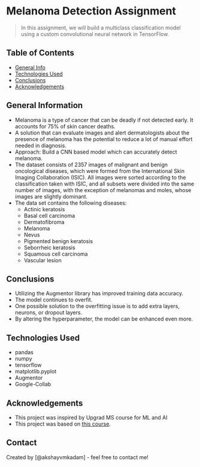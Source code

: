 # Melanoma Detection Assignment
> In this assignment, we will build a multiclass classification model using a custom convolutional neural network in TensorFlow.


## Table of Contents
* [General Info](#general-information)
* [Technologies Used](#technologies-used)
* [Conclusions](#conclusions)
* [Acknowledgements](#acknowledgements)

<!-- You can include any other section that is pertinent to your problem -->

## General Information
- Melanoma is a type of cancer that can be deadly if not detected early. It accounts for 75% of skin cancer deaths. 
- A solution that can evaluate images and alert dermatologists about the presence of melanoma has the potential to reduce a lot of manual effort needed in diagnosis.
- Approach: Build a CNN based model which can accurately detect melanoma.
- The dataset consists of 2357 images of malignant and benign oncological diseases, which were formed from the International Skin Imaging Collaboration (ISIC). All images were sorted according to the classification taken with ISIC, and all subsets were divided into the same number of images, with the exception of melanomas and moles, whose images are slightly dominant.
- The data set contains the following diseases:
    - Actinic keratosis
    - Basal cell carcinoma
    - Dermatofibroma
    - Melanoma
    - Nevus
    - Pigmented benign keratosis
    - Seborrheic keratosis
    - Squamous cell carcinoma
    - Vascular lesion

## Conclusions
- Utilizing the Augmentor library has improved training data accuracy.
- The model continues to overfit.
- One possible solution to the overfitting issue is to add extra layers, neurons, or dropout layers.
- By altering the hyperparameter, the model can be enhanced even more.


## Technologies Used
- pandas
- numpy
- tensorflow
- matplotlib.pyplot
- Augmentor
- Google-Collab


## Acknowledgements
- This project was inspired by Upgrad MS course for ML and AI
- This project was based on [this course](https://www.upgrad.com/masters-in-ml-ai-ljmu/).


## Contact
Created by [@akshayvmkadam] - feel free to contact me!


<!-- Optional -->
<!-- ## License -->
<!-- This project is open source and available under the [... License](). -->

<!-- You don't have to include all sections - just the one's relevant to your project -->

